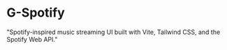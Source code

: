# G-Spotify
"Spotify-inspired music streaming UI built with Vite, Tailwind CSS, and the Spotify Web API."
